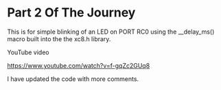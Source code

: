 # Part 2 Of The Journey

This is for simple blinking of an LED on PORT RC0 using the __delay_ms() macro built into the the xc8.h library.

YouTube video

https://www.youtube.com/watch?v=f-gqZc2GUq8

I have updated the code with more comments.
